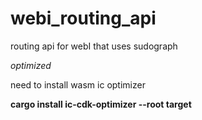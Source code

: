 # webi_routing_api
routing api for webI that uses sudograph


*optimized*

need to install wasm ic optimizer

<b>cargo install ic-cdk-optimizer --root target</b>
